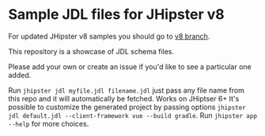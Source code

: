 # Sample JDL files for JHipster v8

For updated JHipster v8 samples you should go to [v8 branch](https://github.com/jhipster/jdl-samples/tree/v8).

This repository is a showcase of JDL schema files.

Please add your own or create an issue if you'd like to see a particular one added.

Run `jhipster jdl myfile.jdl filename.jdl` just pass any file name from this repo and it will automatically be fetched. Works on JHiptser 6+
It's possible to customize the generated project by passing options `jhipster jdl default.jdl --client-framework vue --build gradle`. Run `jhipster app --help` for more choices.
